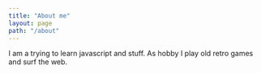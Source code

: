 ```yaml
---
title: "About me"
layout: page
path: "/about"
---
```


I am a trying to learn javascript and stuff. As hobby I play old retro games and surf the web.

